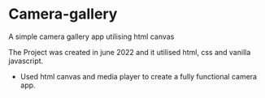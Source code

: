# Camera-gallery
A simple camera gallery app utilising html canvas 

The Project was created in june 2022 and it utilised html, css and vanilla javascript.
- Used html canvas and media player to create a fully functional camera app.
